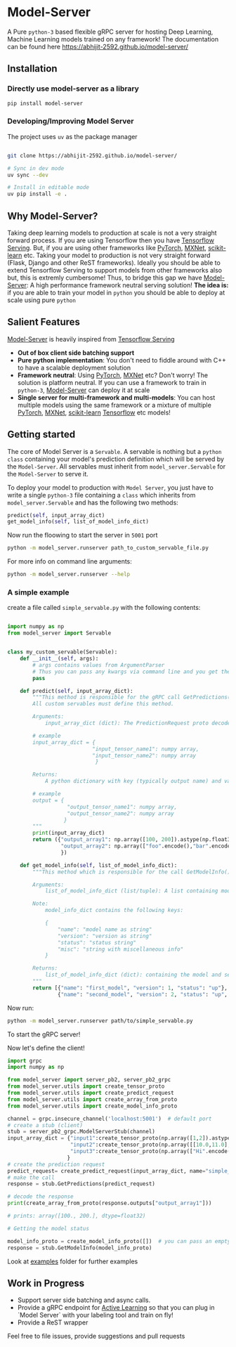 # Model-Server

A Pure `python-3` based flexible gRPC server for hosting Deep Learning, Machine Learning models trained on any framework! The documentation can be found here https://abhijit-2592.github.io/model-server/

## Installation

### Directly use model-server as a library

```bash
pip install model-server
```

### Developing/Improving Model Server
The project uses `uv` as the package manager

```bash

git clone https://abhijit-2592.github.io/model-server/

# Sync in dev mode
uv sync --dev

# Install in editable mode
uv pip install -e .

```

## Why Model-Server?

Taking deep learning models to production at scale is not a very straight forward process. If you are using Tensorflow then you have [Tensorflow Serving](https://www.tensorflow.org/tfx/guide/serving). But, if you are using other frameworks like [PyTorch](https://pytorch.org/), [MXNet](https://mxnet.apache.org/), [scikit-learn](https://scikit-learn.org/stable/) etc. Taking your model to production is not very straight forward (Flask, Django and other ReST frameworks). Ideally you should be able to extend Tensorflow Serving to support models from other frameworks also but, this is extremly cumbersome! Thus, to bridge this gap we have [Model-Server](https://abhijit-2592.github.io/model-server/): A high performance framework neutral serving solution! **The idea is:** if you are able to train your model in `python` you should be  able to deploy at scale using pure `python`

## Salient Features

 [Model-Server](https://abhijit-2592.github.io/model-server/) is heavily inspired from [Tensorflow Serving](https://www.tensorflow.org/tfx/guide/serving)

* **Out of box client side batching support**
* **Pure python implementation**: You don't need to fiddle around with C++ to have a scalable deployment solution
* **Framework neutral**:  Using [PyTorch](https://pytorch.org/), [MXNet](https://mxnet.apache.org/) etc? Don't worry! The solution is platform neutral. If you can use a framework to train in `python-3`, [Model-Server](https://abhijit-2592.github.io/model-server/) can deploy it at scale
* **Single server for multi-framework and multi-models**: You can host multiple models using the same framework or a mixture of multiple [PyTorch](https://pytorch.org/), [MXNet](https://mxnet.apache.org/), [scikit-learn](https://scikit-learn.org/stable/) [Tensorflow](https://www.tensorflow.org/) etc models!

## Getting started

The core of Model Server is a `Servable`. A servable is nothing but a `python class` containing your model's prediction definition which will be served by the `Model-Server`. All servables must inherit from `model_server.Servable` for the  `Model-Server` to serve it.

To deploy your model to production with `Model Server`, you just have to write a single `python-3` file containing a `class` which inherits from `model_server.Servable` and has the following two methods:

```python
predict(self, input_array_dict)
get_model_info(self, list_of_model_info_dict)
```

Now run the floowing to start the server in `5001` port
```bash
python -m model_server.runserver path_to_custom_servable_file.py
```

For more info on  command line arguments:
```bash
python -m model_server.runserver --help
```


### A simple example

create a file called `simple_servable.py` with the following contents:
```python

import numpy as np
from model_server import Servable


class my_custom_servable(Servable):
    def __init__(self, args):
        # args contains values from ArgumentParser
        # Thus you can pass any kwargs via command line and you get them here
        pass

    def predict(self, input_array_dict):
        """This method is responsible for the gRPC call GetPredictions().
        All custom servables must define this method.

        Arguments:
            input_array_dict (dict): The PredictionRequest proto decoded as a python dictionary.

        # example
        input_array_dict = {
                           "input_tensor_name1": numpy array,
                           "input_tensor_name2": numpy array
                            }

        Returns:
            A python dictionary with key (typically output name) and value as numpy array of predictions

        # example
        output = {
                   "output_tensor_name1": numpy array,
                   "output_tensor_name2": numpy array
                  }
        """
        print(input_array_dict)
        return ({"output_array1": np.array([100, 200]).astype(np.float32),
                 "output_array2": np.array(["foo".encode(),"bar".encode()]).astype(object),  # you can get and pass strings encoded as bytes also
                 })

    def get_model_info(self, list_of_model_info_dict):
        """This method which is responsible for the call GetModelInfo()

        Arguments:
            list_of_model_info_dict (list/tuple): A list containing model_info_dicts

        Note:
            model_info_dict contains the following keys:

            {
                "name": "model name as string"
                "version": "version as string"
                "status": "status string"
                "misc": "string with miscellaneous info"
            }

        Returns:
            list_of_model_info_dict (dict): containing the model and server info. This is similar to the function input
        """
        return [{"name": "first_model", "version": 1, "status": "up"},
                {"name": "second_model", "version": 2, "status": "up", "misc": "Other miscellaneous details"}]
```

Now run:

```bash
python -m model_server.runserver path/to/simple_servable.py
```
To start the gRPC server!

Now let's define the client!

```python
import grpc
import numpy as np

from model_server import server_pb2, server_pb2_grpc
from model_server.utils import create_tensor_proto
from model_server.utils import create_predict_request
from model_server.utils import create_array_from_proto
from model_server.utils import create_model_info_proto

channel = grpc.insecure_channel('localhost:5001')  # default port
# create a stub (client)
stub = server_pb2_grpc.ModelServerStub(channel)
input_array_dict = {"input1":create_tensor_proto(np.array([1,2]).astype(np.uint8)),
                    "input2":create_tensor_proto(np.array([[10.0,11.0], [12.0,13.0]]).astype(np.float32)),
                    "input3":create_tensor_proto(np.array(["Hi".encode(), "Hello".encode(), "test".encode()]).astype(object))
                   }
# create the prediction request
predict_request= create_predict_request(input_array_dict, name="simple_call")
# make the call
response = stub.GetPredictions(predict_request)

# decode the response
print(create_array_from_proto(response.outputs["output_array1"]))

# prints: array([100., 200.], dtype=float32)

# Getting the model status

model_info_proto = create_model_info_proto([])  # you can pass an empty list also
response = stub.GetModelInfo(model_info_proto)

```

Look at [examples](https://github.com/Abhijit-2592/model-server/tree/master/examples) folder for further examples


## Work in Progress

- Support server side batching and async calls.
- Provide a gRPC endpoint for [Active Learning](https://en.wikipedia.org/wiki/Active_learning_(machine_learning)) so that you can plug in `Model Server` with your labeling tool and train on fly!
- Provide a ReST wrapper

Feel free to file issues, provide suggestions and pull requests
